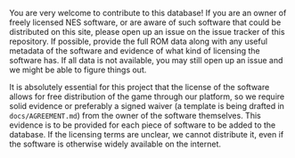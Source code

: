 You are very welcome to contribute to this database! If you are an owner of freely licensed NES software, or are
aware of such software that could be distributed on this site, please open up an issue on the issue tracker of
this repository. If possible, provide the full ROM data along with any useful metadata of the software and
evidence of what kind of licensing the software has. If all data is not available, you may still open up an
issue and we might be able to figure things out.

It is absolutely essential for this project that the license of the software allows for free distribution of
the game through our platform, so we require solid evidence or preferably a signed waiver (a template is being drafted in `docs/AGREEMENT.md`) from the owner of the software themselves. This evidence is to be provided for each piece of software to
be added to the database. If the licensing terms are unclear, we cannot distribute it, even if the software is otherwise
widely available on the internet.

